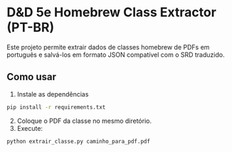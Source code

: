 # D&D 5e Homebrew Class Extractor (PT-BR)

Este projeto permite extrair dados de classes homebrew de PDFs em português e salvá-los em formato JSON compatível com o SRD traduzido.

## Como usar

1. Instale as dependências

```bash
pip install -r requirements.txt
```

2. Coloque o PDF da classe no mesmo diretório.
3. Execute:

```bash
python extrair_classe.py caminho_para_pdf.pdf
